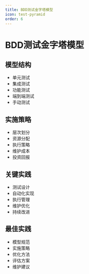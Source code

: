 ```yaml
---
title: BDD测试金字塔模型
icon: test-pyramid
order: 6
---
```


# BDD测试金字塔模型

## 模型结构
- 单元测试
- 集成测试
- 功能测试
- 端到端测试
- 手动测试

## 实施策略
- 层次划分
- 资源分配
- 执行策略
- 维护成本
- 投资回报

## 关键实践
- 测试设计
- 自动化实现
- 执行管理
- 维护优化
- 持续改进

## 最佳实践
- 模型规范
- 实施策略
- 优化方法
- 评估方案
- 维护建议
